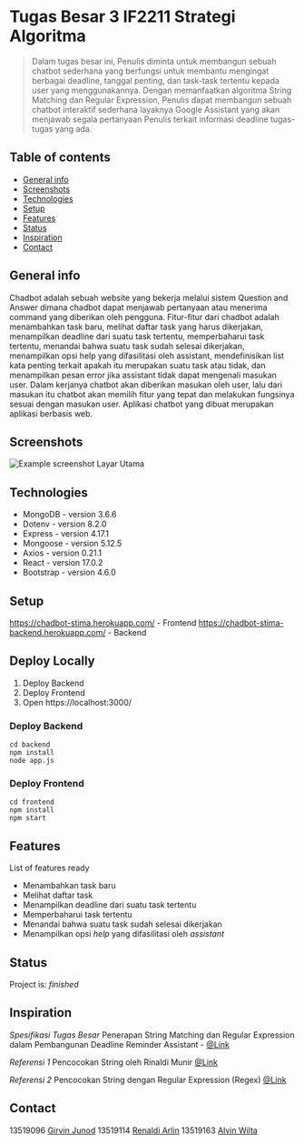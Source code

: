 # Tugas Besar 3 IF2211 Strategi Algoritma
> Dalam tugas besar ini, Penulis diminta untuk membangun sebuah chatbot sederhana yang berfungsi untuk membantu mengingat berbagai deadline, tanggal penting, dan task-task tertentu kepada user yang menggunakannya. Dengan memanfaatkan algoritma String Matching dan Regular Expression, Penulis dapat membangun sebuah chatbot interaktif sederhana layaknya Google Assistant yang akan menjawab segala pertanyaan Penulis terkait informasi deadline tugas-tugas yang ada.

## Table of contents
* [General info](#general-info)
* [Screenshots](#screenshots)
* [Technologies](#technologies)
* [Setup](#setup)
* [Features](#features)
* [Status](#status)
* [Inspiration](#inspiration)
* [Contact](#contact)

## General info
Chadbot adalah sebuah website yang bekerja melalui sistem Question and Answer dimana chadbot dapat menjawab pertanyaan atau menerima command yang diberikan oleh pengguna. Fitur-fitur dari chadbot adalah menambahkan task baru, melihat daftar task yang harus dikerjakan, menampilkan deadline dari suatu task tertentu, memperbaharui task tertentu, menandai bahwa suatu task sudah selesai dikerjakan, menampilkan opsi help yang difasilitasi oleh assistant, mendefinisikan list kata penting terkait apakah itu merupakan suatu task atau tidak, dan menampilkan pesan error jika assistant tidak dapat mengenali masukan user. Dalam kerjanya chatbot akan diberikan masukan oleh user, lalu dari masukan itu chatbot akan memilih fitur yang tepat dan melakukan fungsinya sesuai dengan masukan user. Aplikasi chatbot yang dibuat merupakan aplikasi berbasis web.

## Screenshots
![Example screenshot](./img/screenshot.png)
Layar Utama

## Technologies
* MongoDB - version 3.6.6
* Dotenv - version 8.2.0
* Express - version 4.17.1
* Mongoose - version 5.12.5
* Axios - version 0.21.1
* React - version 17.0.2
* Bootstrap - version 4.6.0

## Setup
https://chadbot-stima.herokuapp.com/ - Frontend
https://chadbot-stima-backend.herokuapp.com/ - Backend

## Deploy Locally
1. Deploy Backend
2. Deploy Frontend
3. Open https://localhost:3000/
### Deploy Backend
```
cd backend
npm install
node app.js
```
### Deploy Frontend
```
cd frontend
npm install
npm start
```

## Features
List of features ready
* Menambahkan task baru
* Melihat daftar task
* Menampilkan deadline dari suatu task tertentu
* Memperbaharui task tertentu
* Menandai bahwa suatu task sudah selesai dikerjakan
* Menampilkan opsi _help_ yang difasilitasi oleh _assistant_

## Status
Project is: _finished_

## Inspiration
*Spesifikasi Tugas Besar* Penerapan String Matching dan Regular Expression dalam
Pembangunan Deadline Reminder Assistant - [@Link](https://informatika.stei.itb.ac.id/~rinaldi.munir/Stmik/2020-2021/Tugas-Besar-3-IF2211-Strategi-Algoritma-2021.pdf)

*Referensi 1* Pencocokan String oleh Rinaldi Munir [@Link](http://informatika.stei.itb.ac.id/~rinaldi.munir/Stmik/2018-2019/String-Matching-dengan-Regex-2019.pdf)

*Referensi 2* Pencocokan String dengan Regular Expression (Regex) [@Link](http://informatika.stei.itb.ac.id/~rinaldi.munir/Stmik/2018-2019/String-Matching-dengan-Regex-2019.pdf)

## Contact
13519096 [Girvin Junod](https://github.com/girvinjunod)
13519114 [Renaldi Arlin](https://github.com/PLBU)
13519163 [Alvin Wilta](https://github.com/alvinwilta)